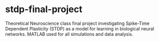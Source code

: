 # stdp-final-project
Theoretical Neuroscience class final project investigating Spike-Time Dependent Plasticity (STDP) as a model for learning in biological neural networks. MATLAB used for all simulations and data analysis.
